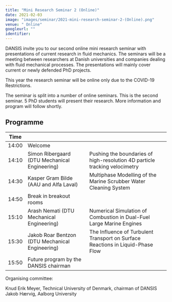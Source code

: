 ```yaml
---
title: "Mini Research Seminar 2 (Online)"
date: 2021-02-03
image: "images/seminar/2021-mini-research-seminar-2-(Online).png"
venue: " Online"
googleurl: ""
identifier:
---
```


DANSIS  invite you to our second online mini research seminar with presentations of current research in fluid mechanics. The seminars will be a meeting between researchers at Danish universities and companies dealing with fluid mechanical processes. The presentations will mainly cover current or newly defended PhD projects.

This year the research seminar will be online only due to the COVID-19 Restrictions.

The seminar is split into a number of online seminars. This is the second seminar. 5 PhD students will present their research. More information and program will follow shortly.

## Programme

| Time  |             |             |
| ----- | ----------- | ----------- | 
| 14:00 | Welcome     |  |
| 14:10 |  Simon Ribergaard (DTU Mechanical Engineering)| Pushing the boundaries of high-resolution 4D particle tracking velocimetry |
| 14:30 |  Kasper Gram Bilde (AAU and Alfa Laval)   | Multiphase Modelling of the Marine Scrubber Water Cleaning System |
| 14:50 |Break in breakout rooms    |  |
| 15:10 | Arash Nemati (DTU Mechanical Engineering)   |Numerical Simulation of Combustion in Dual-Fuel Large Marine Engines | 
| 15:30 | Jakob Roar Bentzon (DTU Mechanical Engineering)   |The Influence of Turbulent Transport on Surface Reactions in Liquid-Phase Flow  | 
| 15:50 | Future program by the DANSIS chairman    |  |

Organising committee:

Knud Erik Meyer, Technical University of Denmark, chairman of DANSIS
Jakob Hærvig, Aalborg University